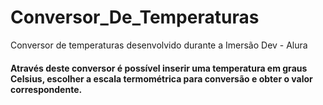 # Conversor_De_Temperaturas
Conversor de temperaturas desenvolvido durante a Imersão Dev - Alura

#### Através deste conversor é possível inserir uma temperatura em graus Celsius, escolher a escala termométrica para conversão e obter o valor correspondente.
